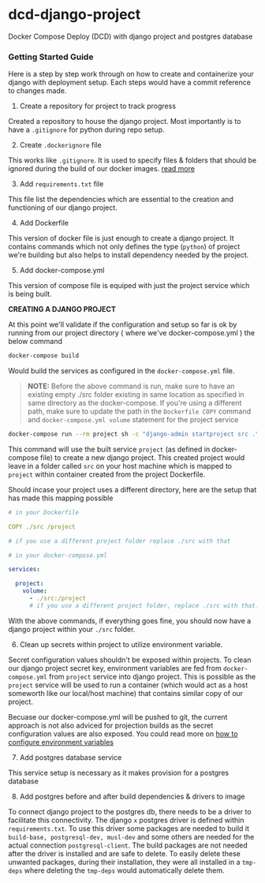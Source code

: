 # dcd-django-project
Docker Compose Deploy (DCD) with django project and postgres database

### Getting Started Guide

Here is a step by step work through on how to create and containerize your django with deployment setup.
Each steps would have a commit reference to changes made.


1) Create a repository for project to track progress 

Created a repository to house the django project. Most importantly is to have a `.gitignore` for python during repo setup.


2) Create `.dockerignore` file 

This works like `.gitignore`. It is used to specify files & folders that should be ignored during the build of our docker images. [read more](https://docs.docker.com/engine/reference/builder/#dockerignore-file)

3) Add `requirements.txt` file

This file list the dependencies which are essential to the creation and functioning of our django project.

4) Add Dockerfile

This version of docker file is just enough to create a django project. It contains commands which not only defines the type (`python`) of project we're building but also helps to install dependency needed by the project.

5) Add docker-compose.yml

This version of compose file is equiped with just the project service which is being built.

**CREATING A DJANGO PROJECT**

At this point we'll validate if the configuration and setup so far is ok by running from our project directory ( where we've docker-compose.yml ) the below command

```bash
docker-compose build
```

Would build the services as configured in the `docker-compose.yml` file.

> **NOTE:**
> Before the above command is run, make sure to have an existing empty ./src folder existing in same location as specified in same directory as the docker-compose. If you're using a different path, make sure to update the path in the `Dockerfile COPY` command and `docker-compose.yml volume` statement for the project service


```bash
docker-compose run --rm project sh -c "django-admin startproject src ."
```

This command will use the built service `project` (as defined in docker-compose file)  to create a new django project. This created project would leave in a folder called `src` on your host machine which is mapped to `project` within container created from the project Dockerfile.

Should incase your project uses a different directory, here are the setup that has made this mapping possible 

```yml
# in your Dockerfile

COPY ./src /project

# if you use a different project folder replace ./src with that
```


```yml
# in your docker-compose.yml

services:

  project:
    volume:
      - ./src:/project
      # if you use a different project folder, replace ./src with that.
```

With the above commands, if everything goes fine, you should now have a django project within your `./src` folder. 


6) Clean up secrets within project to utilize environment variable.

Secret configuration values shouldn't be exposed within projects. To clean our django project secret key, environment variables are fed from `docker-compose.yml` from `project` service into django project. This is possible as the `project` service will be used to run a container (which would act as a host someworth like our local/host machine) that contains similar copy of our project. 

Becuase our docker-compose.yml will be pushed to git, the current approach is not also adviced for projection builds as the secret configuration values are also exposed. You could read more on [how to configure environment variables ](https://docs.docker.com/compose/environment-variables/)

7) Add postgres database service

This service setup is necessary as it makes provision for a postgres database

8) Add postgres before and after build dependencies & drivers to image

To connect django project to the postgres db, there needs to be a driver to facilitate this connectivity. The django `x` postgres driver is defined within `requirements.txt`. To use this driver some packages are needed to build it `build-base, postgresql-dev, musl-dev` and some others are needed for the actual connection `postgresql-client`. The build packages are not needed after the driver is installed and are safe to delete. To easily delete these unwanted packages, during their installation, they were all installed in a `tmp-deps` where deleting the `tmp-deps` would automatically delete them.
